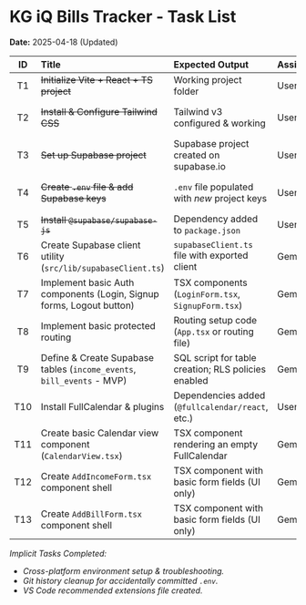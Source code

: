 # KG iQ Bills Tracker - Task List

**Date:** 2025-04-18 (Updated)

| ID  | Title                                                                    | Expected Output                                     | Assignee    | Status     | Notes                                                         |
| :-: | :----------------------------------------------------------------------- | :-------------------------------------------------- | :---------- | :--------- | :------------------------------------------------------------ |
| T1  | ~~Initialize Vite + React + TS project~~                                 | Working project folder                              | User        | `~~Done~~` | Completed on Mac after Windows start                          |
| T2  | ~~Install & Configure Tailwind CSS~~                                     | Tailwind v3 configured & working                    | User/Gemster | `~~Done~~` | Required v3 install; Editor linting workaround applied    |
| T3  | ~~Set up Supabase project~~                                              | Supabase project created on supabase.io             | User        | `~~Done~~` | User confirmed creation of new project                      |
| T4  | ~~Create `.env` file & add Supabase keys~~                               | `.env` file populated with *new* project keys       | User        | `~~Done~~` | Keys for the correct project now added & file untracked   |
| T5  | ~~Install `@supabase/supabase-js`~~                                      | Dependency added to `package.json`                  | User        | `~~Done~~` | Installed via `npm install`                                   |
| T6  | Create Supabase client utility (`src/lib/supabaseClient.ts`)             | `supabaseClient.ts` file with exported client       | Gemster     | To Do      | Proposed Next Step                                            |
| T7  | Implement basic Auth components (Login, Signup forms, Logout button)     | TSX components (`LoginForm.tsx`, `SignupForm.tsx`)  | Gemster     | To Do      | Depends on T6                                                 |
| T8  | Implement basic protected routing                                        | Routing setup code (`App.tsx` or routing file)      | Gemster     | To Do      | Depends on T7; Requires `react-router-dom` install           |
| T9  | Define & Create Supabase tables (`income_events`, `bill_events` - MVP) | SQL script for table creation; RLS policies enabled | Gemster     | To Do      | MVP schema; Non-recurring fields first                        |
| T10 | Install FullCalendar & plugins                                         | Dependencies added (`@fullcalendar/react`, etc.)    | User        | To Do      | e.g., `npm install @fullcalendar/react @fullcalendar/daygrid` |
| T11 | Create basic Calendar view component (`CalendarView.tsx`)                | TSX component rendering an empty FullCalendar       | Gemster     | To Do      | Depends on T10                                                |
| T12 | Create `AddIncomeForm.tsx` component shell                             | TSX component with basic form fields (UI only)      | Gemster     | To Do      |                                                               |
| T13 | Create `AddBillForm.tsx` component shell                               | TSX component with basic form fields (UI only)      | Gemster     | To Do      |                                                               |

*Implicit Tasks Completed:*
* *Cross-platform environment setup & troubleshooting.*
* *Git history cleanup for accidentally committed `.env`.*
* *VS Code recommended extensions file created.*